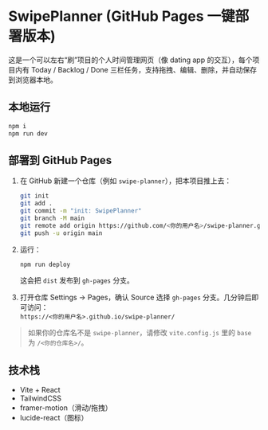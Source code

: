 # SwipePlanner (GitHub Pages 一键部署版本)

这是一个可以左右“刷”项目的个人时间管理网页（像 dating app 的交互），每个项目内有 Today / Backlog / Done 三栏任务，支持拖拽、编辑、删除，并自动保存到浏览器本地。

## 本地运行
```bash
npm i
npm run dev
```

## 部署到 GitHub Pages
1. 在 GitHub 新建一个仓库（例如 `swipe-planner`），把本项目推上去：
   ```bash
   git init
   git add .
   git commit -m "init: SwipePlanner"
   git branch -M main
   git remote add origin https://github.com/<你的用户名>/swipe-planner.git
   git push -u origin main
   ```
2. 运行：
   ```bash
   npm run deploy
   ```
   这会把 `dist` 发布到 `gh-pages` 分支。

3. 打开仓库 Settings → Pages，确认 Source 选择 `gh-pages` 分支。几分钟后即可访问：  
   `https://<你的用户名>.github.io/swipe-planner/`

> 如果你的仓库名不是 `swipe-planner`，请修改 `vite.config.js` 里的 `base` 为 `/<你的仓库名>/`。

## 技术栈
- Vite + React
- TailwindCSS
- framer-motion（滑动/拖拽）
- lucide-react（图标）
